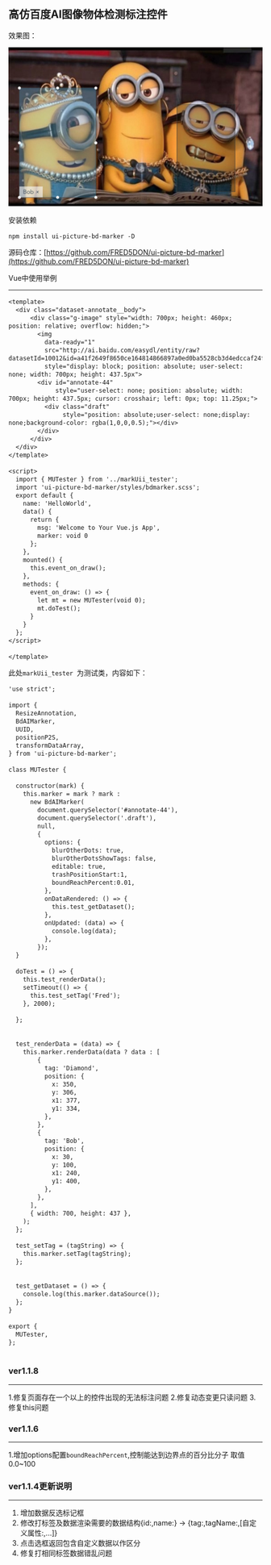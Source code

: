 ## 高仿百度AI图像物体检测标注控件

效果图：

![](https://github.com/FRED5DON/ui-picture-bd-marker/raw/master/demo.png)

安装依赖

```
npm install ui-picture-bd-marker -D

```

源码仓库：[https://github.com/FRED5DON/ui-picture-bd-marker](https://github.com/FRED5DON/ui-picture-bd-marker)


Vue中使用举例

---

```
<template>
  <div class="dataset-annotate__body">
      <div class="g-image" style="width: 700px; height: 460px; position: relative; overflow: hidden;">
        <img
          data-ready="1"
          src="http://ai.baidu.com/easydl/entity/raw?datasetId=10012&id=a41f2649f8650ce164814866897a0ed0ba5528cb3d4edccaf24f7e4271d5a072"
          style="display: block; position: absolute; user-select: none; width: 700px; height: 437.5px">
        <div id="annotate-44"
             style="user-select: none; position: absolute; width: 700px; height: 437.5px; cursor: crosshair; left: 0px; top: 11.25px;">
          <div class="draft"
               style="position: absolute;user-select: none;display: none;background-color: rgba(1,0,0,0.5);"></div>
        </div>
      </div>
  </div>
</template>

<script>
  import { MUTester } from '../markUii_tester';
  import 'ui-picture-bd-marker/styles/bdmarker.scss';
  export default {
    name: 'HelloWorld',
    data() {
      return {
        msg: 'Welcome to Your Vue.js App',
        marker: void 0
      };
    },
    mounted() {
      this.event_on_draw();
    },
    methods: {
      event_on_draw: () => {
        let mt = new MUTester(void 0);
        mt.doTest();
      }
    }
  };
</script>

</template>

```

此处`markUii_tester `为测试类，内容如下：

```
'use strict';

import {
  ResizeAnnotation,
  BdAIMarker,
  UUID,
  positionP2S,
  transformDataArray,
} from 'ui-picture-bd-marker';

class MUTester {

  constructor(mark) {
    this.marker = mark ? mark :
      new BdAIMarker(
        document.querySelector('#annotate-44'),
        document.querySelector('.draft'),
        null,
        {
          options: {
            blurOtherDots: true,
            blurOtherDotsShowTags: false,
            editable: true,
            trashPositionStart:1,
            boundReachPercent:0.01,
          },
          onDataRendered: () => {
            this.test_getDataset();
          },
          onUpdated: (data) => {
            console.log(data);
          },
        });
  }

  doTest = () => {
    this.test_renderData();
    setTimeout(() => {
      this.test_setTag('Fred');
    }, 2000);

  };


  test_renderData = (data) => {
    this.marker.renderData(data ? data : [
        {
          tag: 'Diamond',
          position: {
            x: 350,
            y: 306,
            x1: 377,
            y1: 334,
          },
        },
        {
          tag: 'Bob',
          position: {
            x: 30,
            y: 100,
            x1: 240,
            y1: 400,
          },
        },
      ],
      { width: 700, height: 437 },
    );
  };

  test_setTag = (tagString) => {
    this.marker.setTag(tagString);
  };


  test_getDataset = () => {
    console.log(this.marker.dataSource());
  };
}

export {
  MUTester,
};


```
### ver1.1.8
---
1.修复页面存在一个以上的控件出现的无法标注问题
2.修复动态变更只读问题
3.修复this问题

### ver1.1.6
---
1.增加options配置`boundReachPercent`,控制能达到边界点的百分比分子 取值0.0~100

### ver1.1.4更新说明
---
1. 增加数据反选标记框
2. 修改打标签及数据渲染需要的数据结构{id:,name:} -> {tag:,tagName:,[自定义属性:,...]}
3. 点击选框返回包含自定义数据以作区分
4. 修复打相同标签数据错乱问题
